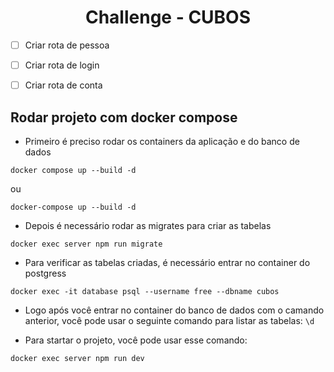 <h1 align="center">Challenge - CUBOS</h1>

- [ ] Criar rota de pessoa
- [ ] Criar rota de login
- [ ] Criar rota de conta


## Rodar projeto com docker compose

- Primeiro é preciso rodar os containers da aplicação e do banco de dados

```
docker compose up --build -d
```

ou

```
docker-compose up --build -d
```

- Depois é necessário rodar as migrates para criar as tabelas

```
docker exec server npm run migrate
```

- Para verificar as tabelas criadas, é necessário entrar no container do postgress

```
docker exec -it database psql --username free --dbname cubos
```

- Logo após você entrar no container do banco de dados com o camando anterior, você pode usar o seguinte comando para listar as tabelas: ``\d``

- Para startar o projeto, você pode usar esse comando:

```
docker exec server npm run dev
```